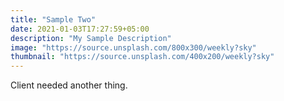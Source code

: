 ```yaml
---
title: "Sample Two"
date: 2021-01-03T17:27:59+05:00
description: "My Sample Description"
image: "https://source.unsplash.com/800x300/weekly?sky"
thumbnail: "https://source.unsplash.com/400x200/weekly?sky"
---
```


Client needed another thing.

